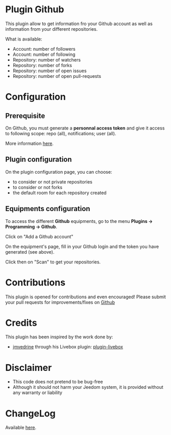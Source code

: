# Plugin Github

This plugin allow to get information fro your Github account as well as information from your different repositories.

What is available:
- Account: number of followers
- Account: number of following
- Repository: number of watchers
- Repository: number of forks
- Repository: number of open issues
- Repository: number of open pull-requests

# Configuration

## Prerequisite

On Github, you must generate a **personnal access token** and give it access to following scope: repo (all), notifications; user (all).

More information [here](https://docs.github.com/en/free-pro-team@latest/github/authenticating-to-github/creating-a-personal-access-token).

## Plugin configuration

On the plugin configuration page, you can choose:
- to consider or not private repositories
- to consider or not forks
- the default room for each repository created

## Equipments configuration

To access the different **Github** equipments, go to the menu **Plugins → Programming → Github**.

Click on "Add a Github account"

On the equipment's page, fill in your Github login and the token you have generated (see above).

Click then on "Scan" to get your repositories.

# Contributions

This plugin is opened for contributions and even encouraged! Please submit your pull requests for improvements/fixes on <a href="https://github.com/hugoKs3/plugin-jazpar" target="_blank">Github</a>

# Credits

This plugin has been inspired by the work done by:

- [jmvedrine](https://github.com/jmvedrine) through his Livebox plugin: [plugin-livebox](https://github.com/jmvedrine/plugin-livebox)

# Disclaimer

-   This code does not pretend to be bug-free
-   Although it should not harm your Jeedom system, it is provided without any warranty or liability

# ChangeLog
Available [here](./changelog.html).
